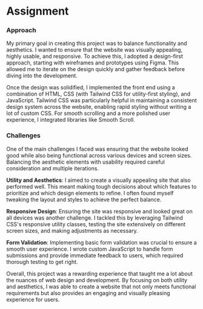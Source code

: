 # Assignment



### Approach

My primary goal in creating this project was to balance functionality and aesthetics. I wanted to ensure that the website was visually appealing, highly usable, and responsive. To achieve this, I adopted a design-first approach, starting with wireframes and prototypes using Figma. This allowed me to iterate on the design quickly and gather feedback before diving into the development.

Once the design was solidified, I implemented the front end using a combination of HTML, CSS (with Tailwind CSS for utility-first styling), and JavaScript. Tailwind CSS was particularly helpful in maintaining a consistent design system across the website, enabling rapid styling without writing a lot of custom CSS. For smooth scrolling and a more polished user experience, I integrated libraries like Smooth Scroll.

### Challenges

One of the main challenges I faced was ensuring that the website looked good while also being functional across various devices and screen sizes. Balancing the aesthetic elements with usability required careful consideration and multiple iterations.

**Utility and Aesthetics**: I aimed to create a visually appealing site that also performed well. This meant making tough decisions about which features to prioritize and which design elements to refine. I often found myself tweaking the layout and styles to achieve the perfect balance.

**Responsive Design**: Ensuring the site was responsive and looked great on all devices was another challenge. I tackled this by leveraging Tailwind CSS's responsive utility classes, testing the site extensively on different screen sizes, and making adjustments as necessary.

**Form Validation**: Implementing basic form validation was crucial to ensure a smooth user experience. I wrote custom JavaScript to handle form submissions and provide immediate feedback to users, which required thorough testing to get right.

Overall, this project was a rewarding experience that taught me a lot about the nuances of web design and development. By focusing on both utility and aesthetics, I was able to create a website that not only meets functional requirements but also provides an engaging and visually pleasing experience for users.

